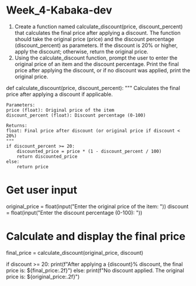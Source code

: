 # Week_4-Kabaka-dev

1. Create a function named calculate_discount(price, discount_percent) that calculates the final price after applying a discount. The function should take the original price (price) and the discount percentage (discount_percent) as parameters. If the discount is 20% or higher, apply the discount; otherwise, return the original price.
2. Using the calculate_discount function, prompt the user to enter the original price of an item and the discount percentage. Print the final price after applying the discount, or if no discount was applied, print the original price.

def calculate_discount(price, discount_percent):
    """
    Calculates the final price after applying a discount if applicable.
    
    Parameters:
    price (float): Original price of the item
    discount_percent (float): Discount percentage (0-100)
    
    Returns:
    float: Final price after discount (or original price if discount < 20%)
    """
    if discount_percent >= 20:
        discounted_price = price * (1 - discount_percent / 100)
        return discounted_price
    else:
        return price

# Get user input
original_price = float(input("Enter the original price of the item: "))
discount = float(input("Enter the discount percentage (0-100): "))

# Calculate and display the final price
final_price = calculate_discount(original_price, discount)

if discount >= 20:
    print(f"After applying a {discount}% discount, the final price is: ${final_price:.2f}")
else:
    print(f"No discount applied. The original price is: ${original_price:.2f}")


